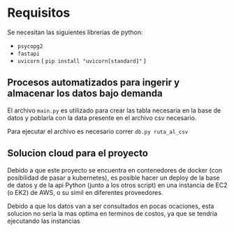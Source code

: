 # Requisitos

Se necesitan las siguientes librerias de python:

* `psycopg2`
* `fastapi`
* `uvicorn` ( ``` pip install "uvicorn[standard]" ``` )

## Procesos automatizados para ingerir y almacenar los datos bajo demanda

El archivo `main.py` es utilizado para crear las tabla necesaria en la base de datos y poblarla con la data presente en el archivo csv necesario.

Para ejecutar el archivo es necesario correr `db.py ruta_al_csv` 

## Solucion cloud para el proyecto

Debido a que este proyecto se encuentra en contenedores de docker (con posibilidad de pasar a kubernetes), es posible hacer un deploy de la base de datos y de la api Python (junto a los otros script) en una instancia de EC2 (o EK2) de AWS, o su simil en diferentes proveedores.

Debido a que los datos van a ser consultados en pocas ocaciones, esta solucion no seria la mas optima en terminos de costos, ya que se tendria ejecutando las instancias 